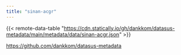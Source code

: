 ```yaml
---
title: "sinan-acgr"
---
```


{{< remote-data-table "https://cdn.statically.io/gh/dankkom/datasus-metadata/main/metadata/data/sinan-acgr.json" >}}

https://github.com/dankkom/datasus-metadata
